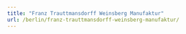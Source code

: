 ```yaml
---
title: "Franz Trauttmansdorff Weinsberg Manufaktur"
url: /berlin/franz-trauttmansdorff-weinsberg-manufaktur/
---
```

